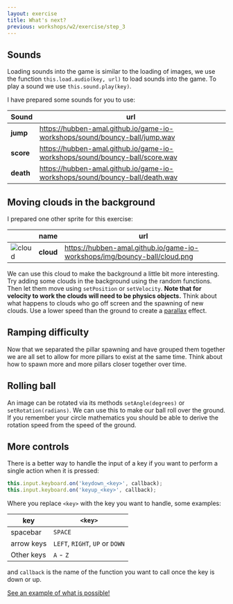 ```yaml
---
layout: exercise
title: What's next?
previous: workshops/w2/exercise/step_3
---
```

## Sounds
Loading sounds into the game is similar to the loading of images, we use the function `this.load.audio(key, url)` to load sounds into the game.
To play a sound we use `this.sound.play(key)`.

I have prepared some sounds for you to use:

| Sound     | url                                                                         |
| --------- | --------------------------------------------------------------------------- |
| **jump**  | https://hubben-amal.github.io/game-io-workshops/sound/bouncy-ball/jump.wav  |
| **score** | https://hubben-amal.github.io/game-io-workshops/sound/bouncy-ball/score.wav |
| **death** | https://hubben-amal.github.io/game-io-workshops/sound/bouncy-ball/death.wav |

## Moving clouds in the background
I prepared one other sprite for this exercise:

|                                                        | name      | url                                                                       |
| ------------------------------------------------------ | --------- | ------------------------------------------------------------------------- |
| ![cloud](/game-io-workshops/img/bouncy-ball/cloud.png) | **cloud** | https://hubben-amal.github.io/game-io-workshops/img/bouncy-ball/cloud.png |

We can use this cloud to make the background a little bit more interesting.
Try adding some clouds in the background using the random functions.
Then let them move using `setPosition` or `setVelocity`.
**Note that for velocity to work the clouds will need to be physics objects.**
Think about what happens to clouds who go off screen and the spawning of new clouds.
Use a lower speed than the ground to create a [parallax](https://en.wikipedia.org/wiki/Parallax) effect.

## Ramping difficulty
Now that we separated the pillar spawning and have grouped them together we are all set to allow for more pillars to exist at the same time.
Think about how to spawn more and more pillars closer together over time.

## Rolling ball
An image can be rotated via its methods `setAngle(degrees)` or `setRotation(radians)`.
We can use this to make our ball roll over the ground.
If you remember your circle mathematics you should be able to derive the rotation speed from the speed of the ground.

## More controls
There is a better way to handle the input of a key if you want to perform a single action when it is pressed:

```javascript
this.input.keyboard.on('keydown_<key>', callback);
this.input.keyboard.on('keyup_<key>', callback);
```

Where you replace `<key>` with the key you want to handle, some examples:

| key        | `<key>`                         |
| ---------- | ------------------------------- |
| spacebar   | `SPACE`                         |
| arrow keys | `LEFT`, `RIGHT`, `UP` or `DOWN` |
| Other keys | `A` - `Z`                       |

and `callback` is the name of the function you want to call once the key is down or up.


<a class="btn btn-danger center" type="button" href="../../bouncy-ball-2">
See an example of what is possible!
</a>